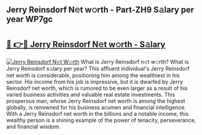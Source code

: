 ## Jerry Reinsdorf N𝚎t w𝚘rth - Part-ZH9 S𝚊lary per year WP7gc

# <h2><a href="http://gc4cf4z.nevu.top/?p=Jerry+Reinsdorf">🔗 👉🔴 Jerry Reinsdorf N𝚎t w𝚘rth - S𝚊lary</a></h2>

[![Jerry Reinsdorf N𝚎t W𝚘rth](https://i.imgur.com/Oavwk0R.jpeg)](http://gc4cf4z.nevu.top/?p=Jerry+Reinsdorf)
What is Jerry Reinsdorf n𝚎t w𝚘rth? What is Jerry Reinsdorf s𝚊lary per year?
This affluent individual's Jerry Reinsdorf net worth is considerable, positioning him among the wealthiest in his sector. His income from his job is impressive, but it is dwarfed by Jerry Reinsdorf net worth, which is rumored to be even larger as a result of his varied business activities and valuable real estate investments. This prosperous man, whose Jerry Reinsdorf net worth is among the highest globally, is renowned for his business acumen and financial intelligence. With a Jerry Reinsdorf net worth in the billions and a notable income, this wealthy person is a shining example of the power of tenacity, perseverance, and financial wisdom.
